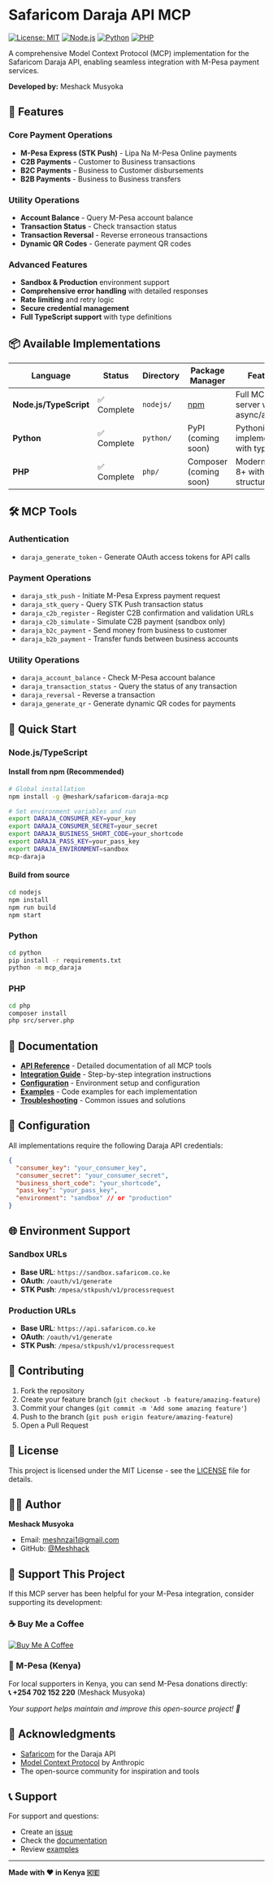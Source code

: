 # Safaricom Daraja API MCP

[![License: MIT](https://img.shields.io/badge/License-MIT-yellow.svg)](https://opensource.org/licenses/MIT)
[![Node.js](https://img.shields.io/badge/Node.js-18%2B-green.svg)](https://nodejs.org/)
[![Python](https://img.shields.io/badge/Python-3.8%2B-blue.svg)](https://python.org/)
[![PHP](https://img.shields.io/badge/PHP-8.0%2B-purple.svg)](https://php.net/)

A comprehensive Model Context Protocol (MCP) implementation for the Safaricom Daraja API, enabling seamless integration with M-Pesa payment services.

**Developed by:** Meshack Musyoka

## 🚀 Features

### Core Payment Operations
- **M-Pesa Express (STK Push)** - Lipa Na M-Pesa Online payments
- **C2B Payments** - Customer to Business transactions
- **B2C Payments** - Business to Customer disbursements
- **B2B Payments** - Business to Business transfers

### Utility Operations
- **Account Balance** - Query M-Pesa account balance
- **Transaction Status** - Check transaction status
- **Transaction Reversal** - Reverse erroneous transactions
- **Dynamic QR Codes** - Generate payment QR codes

### Advanced Features
- **Sandbox & Production** environment support
- **Comprehensive error handling** with detailed responses
- **Rate limiting** and retry logic
- **Secure credential management**
- **Full TypeScript support** with type definitions

## 📦 Available Implementations

| Language | Status | Directory | Package Manager | Features |
|----------|--------|-----------|-----------------|----------|
| **Node.js/TypeScript** | ✅ Complete | `nodejs/` | [npm](https://www.npmjs.com/package/@meshark/safaricom-daraja-mcp) | Full MCP server with async/await |
| **Python** | ✅ Complete | `python/` | PyPI (coming soon) | Pythonic implementation with type hints |
| **PHP** | ✅ Complete | `php/` | Composer (coming soon) | Modern PHP 8+ with OOP structure |

## 🛠 MCP Tools

### Authentication
- `daraja_generate_token` - Generate OAuth access tokens for API calls

### Payment Operations
- `daraja_stk_push` - Initiate M-Pesa Express payment request
- `daraja_stk_query` - Query STK Push transaction status
- `daraja_c2b_register` - Register C2B confirmation and validation URLs
- `daraja_c2b_simulate` - Simulate C2B payment (sandbox only)
- `daraja_b2c_payment` - Send money from business to customer
- `daraja_b2b_payment` - Transfer funds between business accounts

### Utility Operations
- `daraja_account_balance` - Check M-Pesa account balance
- `daraja_transaction_status` - Query the status of any transaction
- `daraja_reversal` - Reverse a transaction
- `daraja_generate_qr` - Generate dynamic QR codes for payments

## 🚀 Quick Start

### Node.js/TypeScript

#### Install from npm (Recommended)
```bash
# Global installation
npm install -g @meshark/safaricom-daraja-mcp

# Set environment variables and run
export DARAJA_CONSUMER_KEY=your_key
export DARAJA_CONSUMER_SECRET=your_secret
export DARAJA_BUSINESS_SHORT_CODE=your_shortcode
export DARAJA_PASS_KEY=your_pass_key
export DARAJA_ENVIRONMENT=sandbox
mcp-daraja
```

#### Build from source
```bash
cd nodejs
npm install
npm run build
npm start
```

### Python
```bash
cd python
pip install -r requirements.txt
python -m mcp_daraja
```

### PHP
```bash
cd php
composer install
php src/server.php
```

## 📖 Documentation

- [**API Reference**](docs/api-reference.md) - Detailed documentation of all MCP tools
- [**Integration Guide**](docs/integration-guide.md) - Step-by-step integration instructions  
- [**Configuration**](docs/configuration.md) - Environment setup and configuration
- [**Examples**](examples/) - Code examples for each implementation
- [**Troubleshooting**](docs/troubleshooting.md) - Common issues and solutions

## 🔐 Configuration

All implementations require the following Daraja API credentials:

```json
{
  "consumer_key": "your_consumer_key",
  "consumer_secret": "your_consumer_secret", 
  "business_short_code": "your_shortcode",
  "pass_key": "your_pass_key",
  "environment": "sandbox" // or "production"
}
```

## 🌐 Environment Support

### Sandbox URLs
- **Base URL**: `https://sandbox.safaricom.co.ke`
- **OAuth**: `/oauth/v1/generate`
- **STK Push**: `/mpesa/stkpush/v1/processrequest`

### Production URLs  
- **Base URL**: `https://api.safaricom.co.ke`
- **OAuth**: `/oauth/v1/generate`
- **STK Push**: `/mpesa/stkpush/v1/processrequest`

## 🤝 Contributing

1. Fork the repository
2. Create your feature branch (`git checkout -b feature/amazing-feature`)
3. Commit your changes (`git commit -m 'Add some amazing feature'`)
4. Push to the branch (`git push origin feature/amazing-feature`)
5. Open a Pull Request

## 📄 License

This project is licensed under the MIT License - see the [LICENSE](LICENSE) file for details.

## 👨‍💻 Author

**Meshack Musyoka**
- Email: meshnzai1@gmail.com
- GitHub: [@Meshhack](https://github.com/Meshhack)

## 💝 Support This Project

If this MCP server has been helpful for your M-Pesa integration, consider supporting its development:

### ☕ Buy Me a Coffee
[![Buy Me A Coffee](https://img.shields.io/badge/Buy%20Me%20A%20Coffee-Support-orange?style=for-the-badge&logo=buy-me-a-coffee)](https://buymeacoffee.com/meshhack)

### 📱 M-Pesa (Kenya)
For local supporters in Kenya, you can send M-Pesa donations directly:  
**📞 +254 702 152 220** (Meshack Musyoka)

*Your support helps maintain and improve this open-source project! 🙏*

## 🙏 Acknowledgments

- [Safaricom](https://www.safaricom.co.ke/) for the Daraja API
- [Model Context Protocol](https://modelcontextprotocol.io/) by Anthropic
- The open-source community for inspiration and tools

## 📞 Support

For support and questions:
- Create an [issue](https://github.com/Meshhack/safaricom-daraja-mcp/issues)
- Check the [documentation](docs/)
- Review [examples](examples/)

---

**Made with ❤️ in Kenya 🇰🇪**